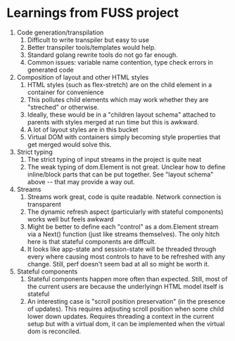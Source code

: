 # Learnings from FUSS project

1. Code generation/transpilation
    1. Difficult to write transpiler but easy to use
    2. Better transpiler tools/templates would help.
    3. Standard golang rewrite tools do not go far enough.
    4. Common issues: variable name contention, type check errors in generated code
2. Composition of layout and other HTML styles
    1. HTML styles (such as flex-stretch) are on the child element in a container for convenience
    2. This pollutes child elements which may work whether they are "streched" or otherwise.
    3. Ideally, these would be in a  "children layout schema" attached to parents with styles merged at run time but this is awkward.
    4. A lot of layout styles are in this bucket
    5. Virtual DOM with containers simply becoming style properties that get merged would solve this.
3. Strict typing
    1. The strict typing of input streams in the project is quite neat
    2. The weak typing of dom.Element is not great. Unclear how to define inline/block parts that can be put together.  See "layout schema" above -- that may provide a way out.
4. Streams
    1. Streams work great, code is quite readable. Network connection is transparent
    2. The dynamic refresh aspect (particularly with stateful components) works well but feels awkward
    3. Might be better to define each "control" as a dom.Element stream via a Next() function (just like streams themselves).  The only hitch here is that stateful components are diffcult.
    4. It looks like app-state and session-state will be threaded through every where causing most controls to have to be refreshed with any change.  Still, perf doesn't seem bad at all so might be worth it.
4. Stateful components
    1. Stateful components happen more often than expected. Still, most of the current users are because the underlyingn HTML model itself is stateful
    2. An interesting case is "scroll position preservation" (in the presence of updates).  This requires adjsuting scroll position when some child lower down updates. Requires threading a context in the current setup but with a virtual dom, it can be implemented when the virtual dom is reconciled.
